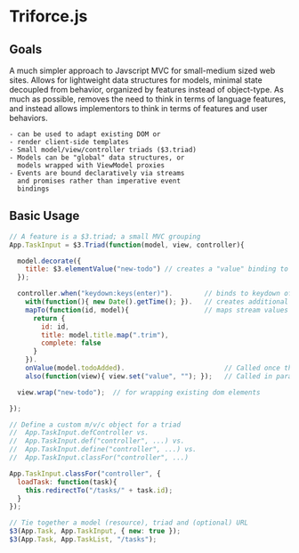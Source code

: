 # Triforce.js

## Goals

  A much simpler approach to Javscript MVC for small-medium sized web sites. Allows for lightweight data structures for models, minimal state decoupled from behavior, organized by features instead of object-type. As much as possible, removes the need to think in terms of language features, and instead allows implementors to think in terms of features and user behaviors.

    - can be used to adapt existing DOM or
    - render client-side templates
    - Small model/view/controller triads ($3.triad)
    - Models can be "global" data structures, or
      models wrapped with ViewModel proxies
    - Events are bound declaratively via streams
      and promises rather than imperative event
      bindings

## Basic Usage

```javascript
// A feature is a $3.triad; a small MVC grouping
App.TaskInput = $3.Triad(function(model, view, controller){

  model.decorate({
    title: $3.elementValue("new-todo") // creates a "value" binding to element with id "task-input"
  });

  controller.when("keydown:keys(enter)").        // binds to keydown of view's element
    with(function(){ new Date().getTime(); }).   // creates additional values to get passed to mapTo, in order called
    mapTo(function(id, model){                   // maps stream values to new model instances
      return {
        id: id,
        title: model.title.map(".trim"),
        complete: false
      }
    }).
    onValue(model.todoAdded).                         // Called once the value stream is complete
    also(function(view){ view.set("value", ""); });   // Called in parallel to the event binding

  view.wrap("new-todo");  // for wrapping existing dom elements

});

// Define a custom m/v/c object for a triad
//  App.TaskInput.defController vs.
//  App.TaskInput.def("controller", ...) vs.
//  App.TaskInput.define("controller", ...) vs.
//  App.TaskInput.classFor("controller", ...)

App.TaskInput.classFor("controller", {
  loadTask: function(task){
    this.redirectTo("/tasks/" + task.id);
  }
});

// Tie together a model (resource), triad and (optional) URL
$3(App.Task, App.TaskInput, { new: true });
$3(App.Task, App.TaskList, "/tasks");
```
